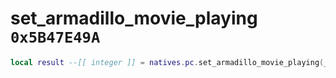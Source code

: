 # set_armadillo_movie_playing `0x5B47E49A`

```lua
local result --[[ integer ]] = natives.pc.set_armadillo_movie_playing(_unk0 --[[ integer ]])
```